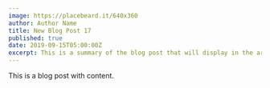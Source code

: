 ```yaml
---
image: https://placebeard.it/640x360
author: Author Name
title: New Blog Post 17
published: true
date: 2019-09-15T05:00:00Z
excerpt: This is a summary of the blog post that will display in the article list.
---
```


This is a blog post with content.